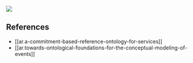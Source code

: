 
![](/assets/images/2024-07-16-13-02-44.png)

## References

- [[ar.a-commitment-based-reference-ontology-for-services]]
- [[ar.towards-ontological-foundations-for-the-conceptual-modeling-of-events]]